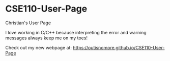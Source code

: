 # CSE110-User-Page
Christian's User Page

I love working in C/C++ because interpreting the error and warning messages always keep me on my toes!

Check out my new webpage at: https://outisnomore.github.io/CSE110-User-Page
